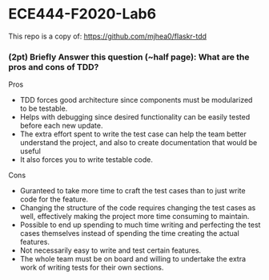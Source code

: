 # ECE444-F2020-Lab6

This repo is a copy of: https://github.com/mjhea0/flaskr-tdd

### (2pt) Briefly Answer this question (~half page): What are the pros and cons of TDD?

Pros
- TDD forces good architecture since components must be modularized to be testable.
- Helps with debugging since desired functionality can be easily tested before each new update.
- The extra effort spent to write the test case can help the team better understand the project, and also to create documentation that would be useful
- It also forces you to write testable code.

Cons
- Guranteed to take more time to craft the test cases than to just write code for the feature.
- Changing the structure of the code requires changing the test cases as well, effectively making the project more time consuming to maintain.
- Possible to end up spending to much time writing and perfecting the test cases themselves instead of spending the time creating the actual features.
- Not necessarily easy to write and test certain features. 
- The whole team must be on board and willing to undertake the extra work of writing tests for their own sections.